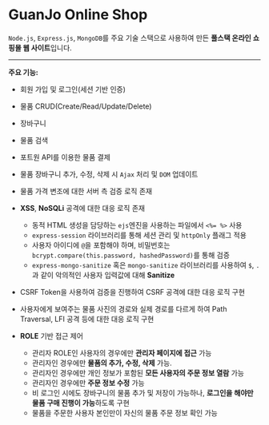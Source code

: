 # GuanJo Online Shop

`Node.js`, `Express.js`, `MongoDB`를 주요 기술 스택으로 사용하여 만든 **풀스택 온라인 쇼핑몰 웹 사이트**입니다.

---

**주요 기능:**

- 회원 가입 및 로그인(세션 기반 인증)
- 물품 CRUD(Create/Read/Update/Delete)
- 장바구니
- 물품 검색
- 포트원 API를 이용한 물품 결제
- 물품 장바구니 추가, 수정, 삭제 시 `Ajax` 처리 및 `DOM` 업데이트
- 물품 가격 변조에 대한 서버 측 검증 로직 존재
- **XSS**, **NoSQLi** 공격에 대한 대응 로직 존재
	- 동적 HTML 생성을 담당하는 `ejs`엔진을 사용하는 파일에서 `<%= %>` 사용
	- `express-session` 라이브러리를 통해 세션 관리 및 `httpOnly` 플래그 적용
	- 사용자 아이디에 `@`을 포함해야 하며, 비밀번호는 `bcrypt.compare(this.password, hashedPassword)`를 통해 검증
	- `express-mongo-sanitize` 혹은 `mongo-sanitize` 라이브러리를 사용하여 `$`, `.`과 같이 악의적인 사용자 입력값에 대해 **Sanitize**
- CSRF Token을 사용하여 검증을 진행하여 CSRF 공격에 대한 대응 로직 구현
- 사용자에게 보여주는 물품 사진의 경로와 실제 경로를 다르게 하여 Path Traversal, LFI 공격 등에 대한 대응 로직 구현 
- **ROLE** 기반 접근 제어

	- 관리자 ROLE인 사용자의 경우에만 **관리자 페이지에 접근** 가능
	- 관리자인 경우에만 **물품의 추가, 수정, 삭제** 가능.
	- 관리자인 경우에만 개인 정보가 포함된 **모든 사용자의 주문 정보 열람** 가능
	- 관리자인 경우에만 **주문 정보 수정** 가능
	- 비 로그인 시에도 장바구니의 물품 추가 및 저장이 가능하나, **로그인을 해야만 물품 구매 진행이 가능**하도록 구현
	- 물품을 주문한 사용자 본인만이 자신의 물품 주문 정보 확인 가능